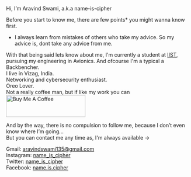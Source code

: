 Hi, I’m Aravind Swami, a.k.a name-is-cipher

Before you start to know me, there are few points* you might wanna know first.
  
- I always learn from mistakes of others who take my advice. So my advice is, dont take any advice from me.

With that being said lets know about me, I'm currently a student at [IIST](https://en.wikipedia.org/wiki/Indian_Institute_of_Space_Science_and_Technology), pursuing my engineering in Avionics. And ofcourse I'm a typical a Backbencher.   
I live in Vizag, India.  
Networking and cybersecurity enthusiast.  
Oreo Lover.  
Not a really coffee man, but if like my work you can  
<a href="https://www.buymeacoffee.com/name.is.cipher" target="_blank"><img src="https://cdn.buymeacoffee.com/buttons/v2/default-blue.png" alt="Buy Me A Coffee" style="height: 60px !important;width: 217px !important;" ></a>

And by the way, there is no compulsion to follow me, because I don’t even know where I’m going...  
But you can contact me any time as, I'm always available ->
  
Gmail: aravindswami135@gmail.com  
Instagram: [name_is_cipher](https://www.instagram.com/name_is_cipher)   
Twitter: [name_is_cipher](https://twitter.com/name_is_cipher)  
Facebook: [name.is.cipher](https://www.facebook.com/name.is.cipher)  

<!---
name-is-cipher/name-is-cipher is a ✨ special ✨ repository because its `README.md` (this file) appears on your GitHub profile.
You can click the Preview link to take a look at your changes.
--->
